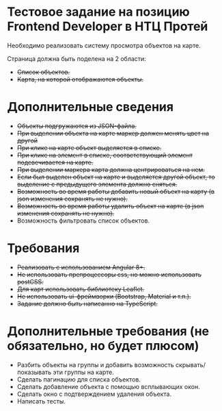 # Тестовое задание на позицию Frontend Developer в НТЦ Протей

Необходимо реализовать систему просмотра объектов на карте.

Страница должна быть поделена на 2 области:

- ~~Список объектов.~~
- ~~Карта, на которой отображаются объекты.~~

# Дополнительные сведения

- ~~Объекты подгружаются из JSON-файла.~~
- ~~При выделении объекта на карте маркер должен менять цвет на другой~~
- ~~При клике на карте объект выделяется в списке.~~
- ~~При клике на элемент в списке, соответствующий элемент подсвечивается на карте.~~
- ~~При выделении маркера карта должна центрироваться на нем.~~
- ~~Если был выделен объект на карте и выделяется другой объект, то выделение с предыдущего элемента должно сняться.~~
- ~~Возможность во время работы добавить новый объект на карту (в json изменения сохранять не нужно).~~
- ~~Возможность во время работы удалить объект на карте (в json изменения сохранять не нужно).~~
- Возможность фильтровать список объектов.

# Требования

- ~~Реализовать с использованием Angular 8+.~~
- ~~Не использовать препроцессоры css, но можно использовать postCSS.~~
- ~~Для карт использовать библиотеку Leaflet.~~
- ~~Не использовать ui-фреймворки (Bootstrap, Material и т.п.).~~
- ~~Задание должно быть написанно на TypeScript.~~

# Дополнительные требования (не обязательно, но будет плюсом)

- Разбить объекты на группы и добавить возможность скрывать/показывать эти группы на карте.
- Сделать пагинацию для списка объектов.
- Сделать добавление объекта с помощью всплывающих окон.
- Сделать окно с подтверждением удаления объекта.
- Написать тесты.
